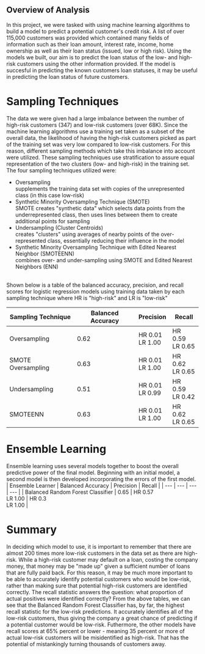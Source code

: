 ## Overview of Analysis
In this project, we were tasked with using machine learning algorithms to build a model to predict a potential customer's credit risk. A list of over 115,000 customers was provided which contained many fields of information such as their loan amount, interest rate, income, home ownership as well as their loan status (issued, low or high risk). Using the models we built, our aim is to predict the loan status of the low- and high-risk customers using the other information provided. If the model is succesful in predicting the known customers loan statuses, it may be useful in predicting the loan status of future customers. 

# Sampling Techniques <br/>
The data we were given had a large imbalance between the number of high-risk customers (347) and low-risk customers (over 68K). Since the machine learning algorithms use a training set taken as a subset of the overall data, the likelihood of having the high-risk customers picked as part of the training set was very low compared to low-risk customers. For this reason, different sampling methods which take this imbalance into account were utilized. These sampling techniques use stratification to assure equal representation of the two clusters (low- and high-risk) in the training set.
<br />
The four sampling techniques utilized were:
- Oversampling<br/> supplements the training data set with copies of the unrepresented class (in this case low-risk)
 - Synthetic Minority Oversampling Technique (SMOTE)<br />SMOTE creates "synthetic data" which selects data points from the underrepresented class, then uses lines between them to create additional points for sampling
- Undersampling (Cluster Centroids)<br /> creates "clusters" using averages of nearby points of the over-represented class, essentially reducing their influence in the model
- Synthetic Minority Oversampling Technique with Edited Nearest Neighbor (SMOTEENN)<br/> combines over- and under-sampling using SMOTE and Edited Nearest Neighbors (ENN)
<br />
Shown below is a table of the balanced accuracy, precision, and recall scores for logistic regression models using training data taken by each sampling technique where HR is "high-risk" and LR is "low-risk"

| Sampling Technique | Balanced Accuracy | Precision | Recall |
| --- | --- | --- | --- |
| Oversampling | 0.62 | HR 0.01 <br> LR 1.00 | HR 0.59 <br> LR 0.65 |
| SMOTE Oversampling | 0.63 | HR 0.01 <br> LR 1.00 | HR 0.62 <br> LR 0.65 |
| Undersampling | 0.51 | HR 0.01 <br> LR 0.99 | HR 0.59 <br> LR 0.42 |
| SMOTEENN | 0.63 | HR 0.01 <br> LR 1.00 | HR 0.62 <br> LR 0.65 |

# Ensemble Learning
Ensemble learning uses several models together to boost the overall predictive power of the final model. Beginning with an initial model, a second model is then developed incorporating the errors of the first model.
| Ensemble Learner | Balanced Accuracy | Precision | Recall |
| --- | --- | --- | --- |
| Balanced Random Forest Classifier | 0.65 | HR 0.57 <br> LR 1.00 | HR 0.3 <br> LR 1.00 |

# Summary
In deciding which model to use, it is important to remember that there are almost 200 times more low-risk customers in the data set as there are high-risk.  While a high-risk customer may default on a loan, costing the company money, that money may be "made up" given a sufficient number of loans that are fully paid back. For this reason, it may be much more important to be able to accurately identify potential customers who would be low-risk, rather than making sure that potential high-risk customers are identified correctly. The recall statistic answers the question: what proportion of actual positives were identified correctly? From the above tables, we can see that the Balanced Random Forest Classifier has, by far, the highest recall statistic for the low-risk predictions. It accurately identifies all of the low-risk customers, thus giving the company a great chance of predicting if a potential customer would be low-risk. Futhermore, the other models have recall scores at 65% percent or lower - meaning 35 percent or more of actual low-risk customers will be misidentified as high-risk. That has the potential of mistankingly turning thousands of customers away. 
